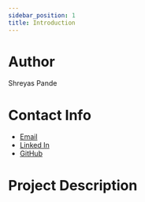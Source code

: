 ```yaml
---
sidebar_position: 1
title: Introduction
---
```



# Author
Shreyas Pande

# Contact Info
- [Email](mailto:shreyassachin@iitbhilai.ac.in)
- [Linked In](https://www.linkedin.com/in/shreyas-pande-b27087217/)
- [GitHub](https://github.com/shreyaspande2003)

# Project Description

